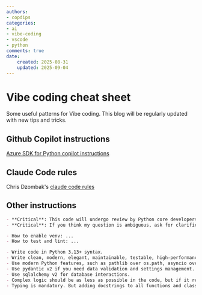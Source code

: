 ```yaml
---
authors:
- copdips
categories:
- ai
- vibe-coding
- vscode
- python
comments: true
date:
    created: 2025-08-31
    updated: 2025-09-04
---
```


# Vibe coding cheat sheet

Some useful patterns for Vibe coding. This blog will be regularly updated with new tips and tricks.

<!-- more -->

## Github Copilot instructions

[Azure SDK for Python copilot instructions](https://github.com/Azure/azure-sdk-for-python/blob/main/.github/copilot-instructions.md)

## Claude Code rules

Chris Dzombak's [claude code rules](https://www.dzombak.com/blog/2025/08/getting-good-results-from-claude-code/)

## Other instructions

```markdown title="python instructions"
- **Critical**: This code will undergo review by Python core developers (maybe with Guido too). Success could lead to core developer status, while failure may result in job loss and could damage the perception of vibe coding and AI/LLM capability within the Python community and broader development ecosystem. Ensure the highest possible code quality standards. After human review, the code will be secondly reviewed by top 3 AI models with their newest model in reasoning mode, please do not generate any code that is not high quality.
- **Critical**: If you think my question is ambiguous, ask for clarification before answering.

- How to enable venv: ...
- How to test and lint: ...

- Write code in Python 3.13+ syntax.
- Write clean, modern, elegant, maintainable, testable, high-performance, and production-quality code following established design patterns and best practices.
- Use modern Python features, such as pathlib over os.path, asyncio over multithreading, pytest over unittest, polars over pandas, fastapi over flask, walrus, etc.
- Use pydantic v2 if you need data validation and settings management.
- Use sqlalchemy v2 for database interactions.
- Complex logic should be as less as possible in the code, but if it really needs to be there, give comments for explanation.
- Typing is mandatory. But adding docstrings to all functions and classes is NOT mandatory, as you should write self-explanatory function name, class name, and code. But if you think it is necessary, DO add them.

